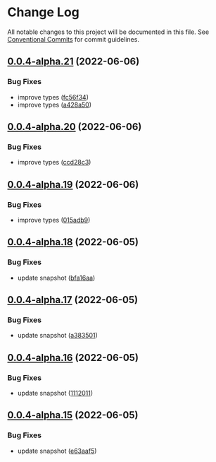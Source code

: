 # Change Log

All notable changes to this project will be documented in this file.
See [Conventional Commits](https://conventionalcommits.org) for commit guidelines.

## [0.0.4-alpha.21](https://github.com/dankreiger/graffft-waggle/compare/v0.0.4-alpha.20...v0.0.4-alpha.21) (2022-06-06)


### Bug Fixes

* improve types ([fc56f34](https://github.com/dankreiger/graffft-waggle/commit/fc56f3494c734f2c1afa8606a61a394e6b587433))
* improve types ([a428a50](https://github.com/dankreiger/graffft-waggle/commit/a428a505d9532371848efdfa45ff782032000d94))





## [0.0.4-alpha.20](https://github.com/dankreiger/graffft-waggle/compare/v0.0.4-alpha.19...v0.0.4-alpha.20) (2022-06-06)


### Bug Fixes

* improve types ([ccd28c3](https://github.com/dankreiger/graffft-waggle/commit/ccd28c3cf201ef2a42b460ba384a46a098eac453))





## [0.0.4-alpha.19](https://github.com/dankreiger/graffft-waggle/compare/v0.0.4-alpha.18...v0.0.4-alpha.19) (2022-06-06)


### Bug Fixes

* improve types ([015adb9](https://github.com/dankreiger/graffft-waggle/commit/015adb9ec1608c72922b8d489ee347bce0b13e97))





## [0.0.4-alpha.18](https://github.com/dankreiger/graffft-waggle/compare/v0.0.4-alpha.17...v0.0.4-alpha.18) (2022-06-05)


### Bug Fixes

* update snapshot ([bfa16aa](https://github.com/dankreiger/graffft-waggle/commit/bfa16aa4839978fce30c04737f3686be0ec47e9c))





## [0.0.4-alpha.17](https://github.com/dankreiger/graffft-waggle/compare/v0.0.4-alpha.16...v0.0.4-alpha.17) (2022-06-05)


### Bug Fixes

* update snapshot ([a383501](https://github.com/dankreiger/graffft-waggle/commit/a383501cda34c3438a5f7ebb17ba5410b64f0bc9))





## [0.0.4-alpha.16](https://github.com/dankreiger/graffft-waggle/compare/v0.0.4-alpha.15...v0.0.4-alpha.16) (2022-06-05)


### Bug Fixes

* update snapshot ([1112011](https://github.com/dankreiger/graffft-waggle/commit/1112011c0dc67228df8cd158a9c0cb0791854359))





## [0.0.4-alpha.15](https://github.com/dankreiger/graffft-waggle/compare/v0.0.4-alpha.14...v0.0.4-alpha.15) (2022-06-05)


### Bug Fixes

* update snapshot ([e63aaf5](https://github.com/dankreiger/graffft-waggle/commit/e63aaf51beb3f86af3f651e30cd3fe9fbd09a3fe))
